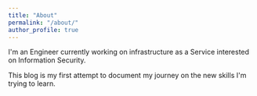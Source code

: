 ```yaml
---
title: "About"
permalink: "/about/"
author_profile: true
---
```

I'm an Engineer currently working on infrastructure as a Service interested on Information Security.

This blog is my first attempt to document my journey on the new skills I'm trying to learn.
